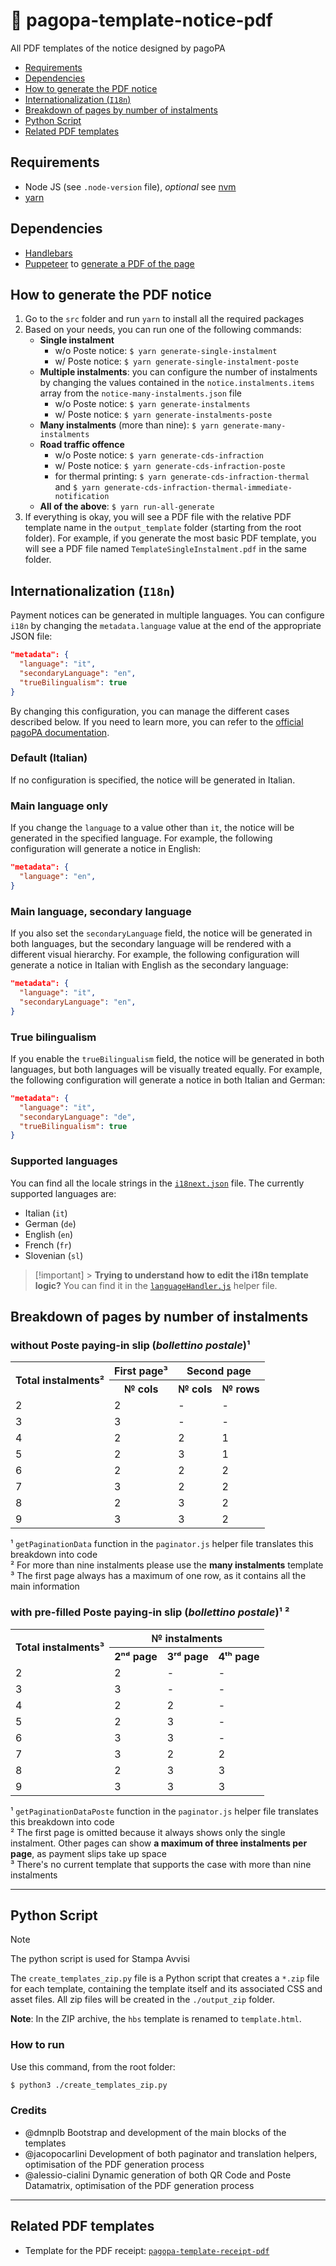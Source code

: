 # 🧾 pagopa-template-notice-pdf

All PDF templates of the notice designed by pagoPA

- [Requirements](#requirements)
- [Dependencies](#dependencies)
- [How to generate the PDF notice](#how-to-generate-the-pdf-notice)
- [Internationalization (`I18n`)](#internationalization-i18n)
- [Breakdown of pages by number of instalments](#breakdown-of-pages-by-number-of-instalments)
- [Python Script](#python-script)
- [Related PDF templates](#related-pdf-templates)

## Requirements

- Node JS (see `.node-version` file), _optional_ see [nvm](https://github.com/nvm-sh/nvm)
- [yarn](https://yarnpkg.com/)

## Dependencies

- [Handlebars](https://handlebarsjs.com/)
- [Puppeteer](https://www.npmjs.com/package/puppeteer)
  to [generate a PDF of the page](https://pptr.dev/api/puppeteer.page.pdf)

## How to generate the PDF notice

1. Go to the `src` folder and run `yarn` to install all the required packages
2. Based on your needs, you can run one of the following commands:
   - **Single instalment**
     - w/o Poste notice: `$ yarn generate-single-instalment`
     - w/ Poste notice: `$ yarn generate-single-instalment-poste`
   - **Multiple instalments**: you can configure the number of instalments by changing the values contained in the `notice.instalments.items` array from the `notice-many-instalments.json` file
     - w/o Poste notice: `$ yarn generate-instalments`
     - w/ Poste notice: `$ yarn generate-instalments-poste`
   - **Many instalments** (more than nine): `$ yarn generate-many-instalments`
   - **Road traffic offence**
     - w/o Poste notice: `$ yarn generate-cds-infraction`
     - w/ Poste notice: `$ yarn generate-cds-infraction-poste`
     - for thermal printing: `$ yarn generate-cds-infraction-thermal` and `$ yarn generate-cds-infraction-thermal-immediate-notification`
   - **All of the above**: `$ yarn run-all-generate`
3. If everything is okay, you will see a PDF file with the relative PDF template name in the `output_template` folder (starting from the root folder). For example, if you generate the most basic PDF template, you will see a PDF file named `TemplateSingleInstalment.pdf` in the same folder.

## Internationalization (`I18n`)

Payment notices can be generated in multiple languages. You can configure `i18n` by changing the `metadata.language` value at the end of the appropriate JSON file:

```json
"metadata": {
  "language": "it",
  "secondaryLanguage": "en",
  "trueBilingualism": true
}
```

By changing this configuration, you can manage the different cases described below. If you need to learn more, you can refer to the [official pagoPA documentation](https://docs.pagopa.it/avviso-pagamento/allegato-1/varianti/traduzioni).

### Default (Italian)

If no configuration is specified, the notice will be generated in Italian.

### Main language only

If you change the `language` to a value other than `it`, the notice will be generated in the specified language. For example, the following configuration will generate a notice in English:

```json
"metadata": {
  "language": "en",
}
```

### Main language, secondary language

If you also set the `secondaryLanguage` field, the notice will be generated in both languages, but the secondary language will be rendered with a different visual hierarchy. For example, the following configuration will generate a notice in Italian with English as the secondary language:

```json
"metadata": {
  "language": "it",
  "secondaryLanguage": "en",
}
```

### True bilingualism

If you enable the `trueBilingualism` field, the notice will be generated in both languages, but both languages will be visually treated equally. For example, the following configuration will generate a notice in both Italian and German:

```json
"metadata": {
  "language": "it",
  "secondaryLanguage": "de",
  "trueBilingualism": true
}
```

### Supported languages

You can find all the locale strings in the [`i18next.json`](./src/assets/i18next.json) file. The currently supported languages are:

- Italian (`it`)
- German (`de`)
- English (`en`)
- French (`fr`)
- Slovenian (`sl`)

> [!important] > **Trying to understand how to edit the i18n template logic?** You can find it in the [`languageHandler.js`](./src/helpers/languageHandler.js) helper file. <br />

## Breakdown of pages by number of instalments

### without Poste paying-in slip (_bollettino postale_)¹

<table>
  <tr>
    <th rowspan="2">Total instalments²</th>
    <th colspan="1">First page³</th>
    <th colspan="2">Second page</th>
  </tr>
  <tr>
    <th>№ cols</th>
    <th>№ cols</th>
    <th>№ rows</th>
  </tr>
  <tr>
    <td>2</td>
    <td>2</td>
    <td>-</td>
    <td>-</td>
  </tr>
  <tr>
    <td>3</td>
    <td>3</td>
    <td>-</td>
    <td>-</td>
  </tr>
  <tr>
    <td>4</td>
    <td>2</td>
    <td>2</td>
    <td>1</td>
  </tr>
  <tr>
    <td>5</td>
    <td>2</td>
    <td>3</td>
    <td>1</td>
  </tr>
  <tr>
    <td>6</td>
    <td>2</td>
    <td>2</td>
    <td>2</td>
  </tr>
  <tr>
    <td>7</td>
    <td>3</td>
    <td>2</td>
    <td>2</td>
  </tr>
  <tr>
    <td>8</td>
    <td>2</td>
    <td>3</td>
    <td>2</td>
  </tr>
  <tr>
    <td>9</td>
    <td>3</td>
    <td>3</td>
    <td>2</td>
  </tr>
</table>

¹ `getPaginationData` function in the `paginator.js` helper file translates this breakdown into code <br />
² For more than nine instalments please use the **many instalments** template <br />
³ The first page always has a maximum of one row, as it contains all the main information

### with pre-filled Poste paying-in slip (_bollettino postale_)¹ ²

<table>
  <tr>
    <th rowspan="2">Total instalments³</th>
    <th colspan="3">№ instalments</th>
  </tr>
  <tr>
    <th>2ⁿᵈ page</th>
    <th>3ʳᵈ page</th>
    <th>4ᵗʰ page</th>
  </tr>
  <tr>
    <td>2</td>
    <td>2</td>
    <td>-</td>
    <td>-</td>
  </tr>
  <tr>
    <td>3</td>
    <td>3</td>
    <td>-</td>
    <td>-</td>
  </tr>
  <tr>
    <td>4</td>
    <td>2</td>
    <td>2</td>
    <td>-</td>
  </tr>
  <tr>
    <td>5</td>
    <td>2</td>
    <td>3</td>
    <td>-</td>
  </tr>
  <tr>
    <td>6</td>
    <td>3</td>
    <td>3</td>
    <td>-</td>
  </tr>
  <tr>
    <td>7</td>
    <td>3</td>
    <td>2</td>
    <td>2</td>
  </tr>
  <tr>
    <td>8</td>
    <td>2</td>
    <td>3</td>
    <td>3</td>
  </tr>
  <tr>
    <td>9</td>
    <td>3</td>
    <td>3</td>
    <td>3</td>
  </tr>
</table>

¹ `getPaginationDataPoste` function in the `paginator.js` helper file translates this breakdown into code <br />
² The first page is omitted because it always shows only the single instalment. Other pages can show **a maximum of three instalments per page**, as payment slips take up space<br />
³ There's no current template that supports the case with more than nine instalments <br />

---

## Python Script

> [!note]
> The python script is used for Stampa Avvisi

The `create_templates_zip.py` file is a Python script that creates a `*.zip` file for each template, containing the template itself and its associated CSS and asset files. All zip files will be created in the `./output_zip` folder.

**Note**: In the ZIP archive, the `hbs` template is renamed to `template.html`.

### How to run

Use this command, from the root folder:

```bash
$ python3 ./create_templates_zip.py
```

### Credits

- @dmnplb Bootstrap and development of the main blocks of the templates
- @jacopocarlini Development of both paginator and translation helpers, optimisation of the PDF generation process
- @alessio-cialini Dynamic generation of both QR Code and Poste Datamatrix, optimisation of the PDF generation process

---

## Related PDF templates

- Template for the PDF receipt: [`pagopa-template-receipt-pdf`](https://github.com/pagopa/pagopa-template-receipt-pdf)
